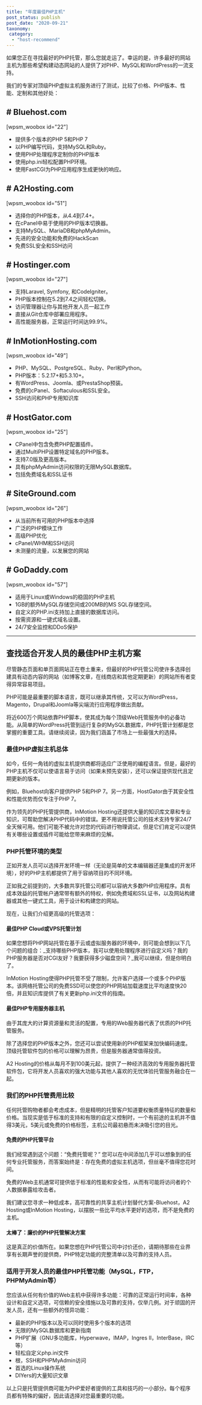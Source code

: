```yaml
---
title: "年度最佳PHP主机"
post_status: publish
post_date: "2020-09-21"
taxonomy:
 category: 
  - "host-recommend"
---
```


如果您正在寻找最好的PHP托管，那么您就走运了。幸运的是，许多最好的网站主机为那些希望构建动态网站的人提供了对PHP、MySQL和WordPress的一流支持。

我们的专家对顶级PHP虚拟主机服务进行了测试，比较了价格、PHP版本、性能、定制和其他好处：

## # Bluehost.com

[wpsm_woobox id="22"]

- 提供多个版本的PHP 5和PHP 7
- 以PHP编写代码，支持MySQL和Ruby。
- 使用PHP处理程序定制你的PHP版本
- 使用php.ini轻松配置PHP环境。
- 使用FastCGI为PHP应用程序生成更快的响应。

## # A2Hosting.com

[wpsm_woobox id="51"]

- 选择你的PHP版本，从4.4到7.4+。
- 在cPanel中易于使用的PHP版本切换器。
- 支持MySQL、MariaDB和phpMyAdmin。
- 先进的安全功能和免费的HackScan
- 免费SSL安全和SSH访问

## # Hostinger.com

[wpsm_woobox id="27"]

- 支持Laravel, Symfony, 和CodeIgniter。
- PHP版本控制在5.2到7.4之间轻松切换。
- 访问管理器让你与其他开发人员一起工作
- 直接从Git仓库中部署应用程序。
- 高性能服务器，正常运行时间达99.9%。

## # InMotionHosting.com

[wpsm_woobox id="49"]

- PHP、MySQL、PostgreSQL、Ruby、Perl和Python。
- PHP版本：5.2.17+和5.3.10+。
- 有WordPress、Joomla、或PrestaShop预装。
- 免费的cPanel、Softaculous和SSL安全。
- SSH访问和PHP专用知识库

## # HostGator.com

[wpsm_woobox id="25"]

- CPanel中包含免费PHP配置插件。
- 通过MultiPHP设置特定域名的PHP版本。
- 支持7.0版及更高版本。
- 具有phpMyAdmin访问权限的无限MySQL数据库。
- 包括免费域名和SSL证书

## # SiteGround.com

[wpsm_woobox id="26"]

- 从当前所有可用的PHP版本中选择
- 广泛的PHP模块工作
- 高级PHP优化
- cPanel/WHM和SSH访问
- 未测量的流量，以发展您的网站

## # GoDaddy.com

[wpsm_woobox id="57"]

- 适用于Linux或Windows的稳固的PHP主机
- 1GB的额外MySQL存储空间或200MB的MS SQL存储空间。
- 自定义的PHP.ini支持加上直接的数据库访问。
- 按需资源和一键式域名设置。
- 24/7安全监控和DDoS保护

* * *

## 查找适合开发人员的最佳PHP主机方案

尽管静态页面和单页面网站正在卷土重来，但最好的PHP托管公司使许多选择创建具有动态内容的网站（如博客文章，在线商店和其他定期更新）的网站所有者变得异常容易项目。

PHP可能是最重要的脚本语言，既可以继承其传统，又可以为WordPress，Magento，Drupal和Joomla等尖端流行应用程序做出贡献。

将近600万个网站依靠PHP脚本，使其成为每个顶级Web托管服务中的必备功能。从简单的WordPress托管到运行复杂的MySQL数据库，PHP托管计划都是您掌握的重要工具。请继续阅读，因为我们涵盖了市场上一些最强大的选择。

### 最佳PHP虚拟主机总体

如今，任何一角钱的虚拟主机提供商都将适应广泛使用的编程语言。但是，最好的PHP主机不仅可以使语言易于访问（如果未预先安装），还可以保证提供现代且定期更新的版本。

例如，Bluehost向客户提供PHP 5和PHP 7。另一方面，HostGator由于其安全性和性能优势而仅专注于PHP 7。

作为领先的PHP托管提供商，InMotion Hosting还提供大量的知识库文章和专业知识，可帮助您解决PHP代码中的错误。更不用说托管公司的技术支持专家24/7全天候可用。他们可能不被允许对您的代码进行物理调试，但是它们肯定可以提供有关哪些设置或插件可能给您带来麻烦的见解。

### PHP托管环境的类型

正如开发人员可以选择开发环境一样（无论是简单的文本编辑器还是集成的开发环境），好的PHP主机都提供了用于容纳项目的不同环境。

正如我之前提到的，大多数共享托管公司都可以容纳大多数PHP应用程序。具有成本效益的托管帐户通常带有额外的特权，例如免费域和SSL证书，以及网站构建器或其他一键式工具，用于设计和构建您的网站。

现在，让我们介绍更高级的托管选项：

#### 最佳PHP Cloud或VPS托管计划

如果您想将PHP网站托管在基于云或虚拟服务器的环境中，则可能会想到以下几个问题的组合：_支持哪些PHP版本，我可以使用处理程序进行自定义吗？我的PHP服务器是否对CGI友好？我要获得多少磁盘空间？_我可以继续，但是你明白了。

InMotion Hosting使得PHP托管不受了限制，允许客户选择一个或多个PHP版本。该网络托管公司的免费SSD可以使您的PHP网站加载速度比平均速度快20倍，并且知识库提供了有关更新php.ini文件的指南。

#### 最佳PHP专用服务器主机

由于其庞大的计算资源量和灵活的配置，专用的Web服务器代表了优质的PHP托管服务。

除了选择您的PHP版本之外，您还可以尝试使用新的PHP框架来加快编码速度。顶级托管软件包的价格可以理解为昂贵，但是服务器通常值得投资。

A2 Hosting的价格从每月不到100美元起，提供了一种经济高效的专用服务器托管软件包，它将开发人员喜欢的强大功能与其他人喜欢的无忧体验托管服务融合在一起。

### 我们的PHP托管费用比较

任何托管购物者都会考虑成本，但是精明的托管客户知道要权衡质量特征的数量和价格。当现实是低于标准的支持和有限的自定义控制时，一个有前途的主机并不值得3美元，5美元或免费的价格标签，主机公司最初悬而未决吸引您的目光。

#### 免费的PHP托管平台

我们经常遇到这个问题：“免费托管呢？” 您可以在中间添加几乎可以想象到的任何专业托管服务，而答案始终是：存在免费的虚拟主机选项，但丝毫不值得您花时间。

免费的Web主机通常可提供低于标准的性能和安全性，从而有可能将访问者的个人数据暴露给攻击者。

我们建议您寻求一种低成本，高可靠性的共享主机计划替代方案-Bluehost，A2 Hosting或InMotion Hosting，以摆脱一些比平均水平更好的选项，而不是免费的主机。

#### 太棒了：廉价的PHP托管解决方案

这是真正的价值所在。如果您想在PHP托管公司中讨价还价，请期待那些在业界享有长期声誉的提供商，PHP特定功能的完整清单以及可靠的支持人员。

### 适用于开发人员的最佳PHP托管功能（MySQL，FTP，PHPMyAdmin等）

您应该从任何有价值的Web主机中获得许多功能：可靠的正常运行时间率，各种设计和自定义选项，可信赖的安全措施以及可靠的支持，仅举几例。对于顽固的开发人员，还有一些额外的怪异功能：

- 最新的PHP版本以及可以同时使用多个版本的选项
- 无限的MySQL数据库和更新指南
- PHP扩展（GNU多功能库，Hyperwave，IMAP，Ingres II，InterBase，IRC等）
- 轻松自定义php.ini文件
- 根，SSH和PHPMyAdmin访问
- 首选的Linux操作系统
- DIYers的大量知识文章

以上只是托管提供商可能为PHP爱好者提供的工具和技巧的一小部分。每个程序员都有特殊的偏好，因此请选择对您最重要的功能。
